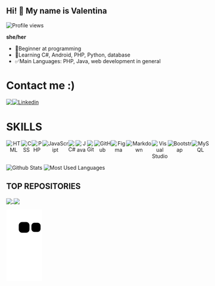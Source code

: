 ## Hi! 👋 My name is Valentina
 ![Profile views](https://gpvc.arturio.dev/valencprado)
 
**she/her**

- 📝Beginner at programming
- 🎯Learning C#, Android, PHP, Python, database
- ✅Main Languages: PHP, Java, web development in general
# Contact me :)
<div>
<p align="center" style="display: flex;">
 <a href = "mailto:valenpschool@gmail.com"><img src="https://img.shields.io/badge/-Gmail-%23333?style=for-the-badge&logo=gmail&logoColor=white" target="_blank"></a>
<a href="www.linkedin.com/in/valentinacprado"><img src="https://img.shields.io/badge/LinkedIn-0077B5?style=for-the-badge&logo=linkedin&logoColor=white" alt="Linkedin"/></a>
</p>
 </div>

# SKILLS
<p align="center" style="display: flex;">
 <img src="https://img.shields.io/badge/html5%20-%23E34F26.svg?&style=for-the-badge&logo=html5&logoColor=white" alt="HTML"/>
  <img src="https://img.shields.io/badge/css3%20-%231572B6.svg?&style=for-the-badge&logo=css3&logoColor=white" alt="CSS"/>
  <img src="https://img.shields.io/badge/PHP-777BB4?style=for-the-badge&logo=php&logoColor=white" alt="PHP">
  <img src="https://img.shields.io/badge/javascript%20-%23323330.svg?&style=for-the-badge&logo=javascript&logoColor=%23F7DF1E" alt="JavaScript"/>
  <img src="https://img.shields.io/badge/C%23-239120?style=for-the-badge&logo=c-sharp&logoColor=white" alt="C#"/>
  <img src="https://img.shields.io/badge/java-%23ED8B00.svg?&style=for-the-badge&logo=java&logoColor=white" alt="Java"/>
  <img src="https://img.shields.io/badge/git%20-%23F05033.svg?&style=for-the-badge&logo=git&logoColor=white" alt="Git"/>
  <img src="https://img.shields.io/badge/github%20-%23121011.svg?&style=for-the-badge&logo=github&logoColor=white" alt="GitHub"/>
  <img src="https://img.shields.io/badge/figma%20-%23F24E1E.svg?&style=for-the-badge&logo=figma&logoColor=white" alt="Figma"/>
  <img src ="https://img.shields.io/badge/Markdown-000000?style=for-the-badge&logo=markdown&logoColor=white" alt="Markdown" />
  <img src="https://img.shields.io/badge/Visual_Studio-5C2D91?style=for-the-badge&logo=visual%20studio&logoColor=white" alt="Visual Studio">
  <img src="https://img.shields.io/badge/Bootstrap-563D7C?style=for-the-badge&logo=bootstrap&logoColor=white" alt="Bootstrap">
 <img src="https://img.shields.io/badge/MySQL-00000F?style=for-the-badge&logo=mysql&logoColor=white" alt="MySQL">
</p>

 ![Github Stats](https://github-readme-stats.vercel.app/api/?username=valencprado&theme=great-gatsby&show_icons=true)
 ![Most Used Languages](https://github-readme-stats.vercel.app/api/top-langs/?username=valencprado&layout=compact&langs_count=12&theme=dark&)
## TOP REPOSITORIES
<a href="https://github.com/valencprado/LojaPHP">
   <img align="center" src="https://github-readme-stats.vercel.app/api/pin/?username=valencprado&repo=lojaPHP&theme=dark" />
 </a>
 <a href="https://github.com/valencprado/iniciodeumsonho">
   <img align="center" src="https://github-readme-stats.vercel.app/api/pin/?username=valencprado&repo=iniciodeumsonho&theme=dark" />
 </a>
 
 
 
  ![Snake animation](https://github.com/valencprado/valencprado/blob/output/github-contribution-grid-snake.svg)

